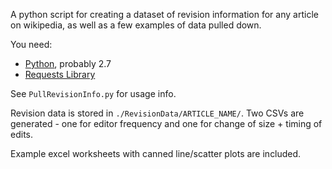 A python script for creating a dataset of revision information for any article on wikipedia, as well as a few examples of data pulled down.

You need:

- [Python](https://www.python.org/), probably 2.7
- [Requests Library](http://docs.python-requests.org/en/latest/)

See `PullRevisionInfo.py` for usage info.

Revision data is stored in `./RevisionData/ARTICLE_NAME/`.  Two CSVs are generated - one for editor frequency and one for change of size + timing of edits.

Example excel worksheets with canned line/scatter plots are included.